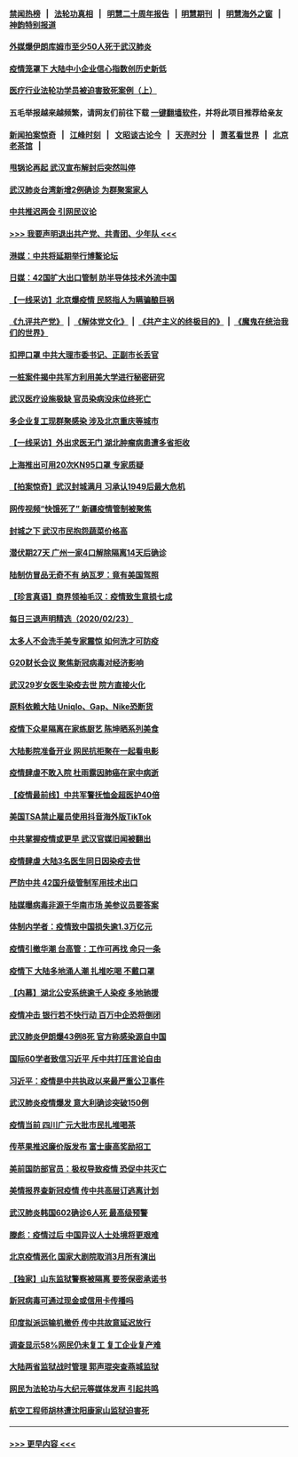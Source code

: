 #### [禁闻热榜](热点新闻.md?=0)  &nbsp;&nbsp;|&nbsp;&nbsp; [法轮功真相](https://github.com/gfw-breaker/truth/blob/master/README.md?=0) &nbsp;&nbsp;|&nbsp;&nbsp; [明慧二十周年报告](https://github.com/gfw-breaker/mh-reports/blob/master/README.md?=0) &nbsp;&nbsp;|&nbsp;&nbsp;[明慧期刊](https://github.com/gfw-breaker/mh-qikan) &nbsp;&nbsp;|&nbsp;&nbsp; [明慧海外之窗](https://github.com/gfw-breaker/mh-news/blob/master/README.md?=0) &nbsp;&nbsp;|&nbsp;&nbsp; [神韵特别报道](https://github.com/gfw-breaker/mh-news/blob/master/shenyun.md?=0)
#### [外媒爆伊朗库姆市至少50人死于武汉肺炎](../pages/nsc413/n11891996.md?t=02242102) 
#### [疫情笼罩下 大陆中小企业信心指数创历史新低](../pages/nsc413/n11892057.md?t=02242102) 
#### [医疗行业法轮功学员被迫害致死案例（上）](../pages/nsc413/n11883051.md?t=02242102) 
#### 五毛举报越来越频繁，请网友们前往下载 [一键翻墙软件](https://github.com/gfw-breaker/ssr-accounts)，并将此项目推荐给亲友
#### [新闻拍案惊奇](https://github.com/gfw-breaker/banned-news/blob/master/pages/link4.md) &nbsp;&nbsp;|&nbsp;&nbsp; [江峰时刻](https://github.com/gfw-breaker/banned-news/blob/master/pages/link4.md) &nbsp;&nbsp;|&nbsp;&nbsp; [文昭谈古论今](https://github.com/gfw-breaker/banned-news/blob/master/pages/link4.md) &nbsp;&nbsp;|&nbsp;&nbsp; [天亮时分](https://github.com/gfw-breaker/banned-news/blob/master/pages/link4.md) &nbsp;&nbsp;|&nbsp;&nbsp; [萧茗看世界](https://github.com/gfw-breaker/banned-news/blob/master/pages/link4.md) &nbsp;&nbsp;|&nbsp;&nbsp; [北京老茶馆](https://github.com/gfw-breaker/banned-news/blob/master/pages/link4.md) &nbsp;&nbsp;|&nbsp;&nbsp; 
#### [甩锅论再起 武汉宣布解封后突然叫停](../pages/nsc413/n11891989.md?t=02242102) 
#### [武汉肺炎台湾新增2例确诊 为群聚案家人](../pages/nsc413/n11891893.md?t=02242102) 
#### [中共推迟两会 引网民议论](../pages/nsc413/n11891891.md?t=02242102) 
#### [>>> 我要声明退出共产党、共青团、少年队 <<<](https://github.com/begood0513/goodnews/blob/master/quit/letter.md) 
#### [港媒：中共将延期举行博鳌论坛](../pages/nsc413/n11891175.md?t=02242102) 
#### [日媒：42国扩大出口管制 防半导体技术外流中国](../pages/nsc413/n11891730.md?t=02242102) 
#### [【一线采访】北京爆疫情 民怒指人为瞒骗酿巨祸](../pages/nsc413/n11891627.md?t=02242102) 
#### [《九评共产党》](https://github.com/begood0513/9ping.md/blob/master/README.md) &nbsp;|&nbsp; [《解体党文化》](../../../../jtdwh.md/blob/master/README.md)  &nbsp;|&nbsp; [《共产主义的终极目的》](../../../../gczydzjmd.md/blob/master/README.md) &nbsp;|&nbsp; [《魔鬼在统治我们的世界》](../../../../mgztzwmdsj.md/blob/master/README.md) 
#### [扣押口罩 中共大理市委书记、正副市长丢官](../pages/nsc413/n11891329.md?t=02242102) 
#### [一桩案件揭中共军方利用美大学进行秘密研究](../pages/nsc413/n11891206.md?t=02242102) 
#### [武汉医疗设施极缺 官员染病没床位终死亡](../pages/nsc413/n11891083.md?t=02242102) 
#### [多企业复工现群聚感染 涉及北京重庆等城市](../pages/nsc413/n11891050.md?t=02242102) 
#### [【一线采访】外出求医无门 湖北肿瘤病患遭多省拒收](../pages/nsc413/n11891119.md?t=02242102) 
#### [上海推出可用20次KN95口罩 专家质疑](../pages/nsc413/n11891298.md?t=02242102) 
#### [【拍案惊奇】武汉封城满月 习承认1949后最大危机](../pages/nsc413/n11890587.md?t=02242102) 
#### [网传视频“快饿死了” 新疆疫情管制被聚焦](../pages/nsc413/n11890716.md?t=02242102) 
#### [封城之下 武汉市民抱怨蔬菜价格高](../pages/nsc413/n11890584.md?t=02242102) 
#### [潜伏期27天 广州一家4口解除隔离14天后确诊](../pages/nsc413/n11891015.md?t=02242102) 
#### [陆制仿冒品无奇不有 纳瓦罗：竟有美国驾照](../pages/nsc413/n11890953.md?t=02242102) 
#### [【珍言真语】商界领袖毛汉：疫情致生意损七成](../pages/nsc413/n11890348.md?t=02242102) 
#### [每日三退声明精选（2020/02/23）](../pages/nsc413/n11890908.md?t=02242102) 
#### [太多人不会洗手美专家震惊 如何洗才可防疫](../pages/nsc413/n11875866.md?t=02242102) 
#### [G20财长会议 聚焦新冠病毒对经济影响](../pages/nsc413/n11890400.md?t=02242102) 
#### [武汉29岁女医生染疫去世 院方直接火化](../pages/nsc413/n11889691.md?t=02242102) 
#### [原料依赖大陆 Uniqlo、Gap、Nike恐断货](../pages/nsc413/n11890618.md?t=02242102) 
#### [疫情下众星隔离在家练厨艺 陈坤晒系列美食](../pages/nsc413/n11890193.md?t=02242102) 
#### [大陆影院准备开业 网民抗拒聚在一起看电影](../pages/nsc413/n11890466.md?t=02242102) 
#### [疫情肆虐不敢入院 杜雨露因肺癌在家中病逝](../pages/nsc413/n11890373.md?t=02242102) 
#### [【疫情最前线】中共军警抚恤金超医护40倍](../pages/nsc413/n11890458.md?t=02242102) 
#### [美国TSA禁止雇员使用抖音海外版TikTok](../pages/nsc413/n11890500.md?t=02242102) 
#### [中共掌握疫情或更早 武汉官媒旧闻被翻出](../pages/nsc413/n11890388.md?t=02242102) 
#### [疫情肆虐 大陆3名医生同日因染疫去世](../pages/nsc413/n11890371.md?t=02242102) 
#### [严防中共 42国升级管制军用技术出口](../pages/nsc413/n11890362.md?t=02242102) 
#### [陆媒曝病毒非源于华南市场 美参议员要答案](../pages/nsc413/n11890306.md?t=02242102) 
#### [体制内学者：疫情致中国损失逾1.3万亿元](../pages/nsc413/n11890220.md?t=02242102) 
#### [疫情引撤华潮 台高管：工作可再找 命只一条](../pages/nsc413/n11890246.md?t=02242102) 
#### [疫情下 大陆多地涌人潮 扎堆吃喝 不戴口罩](../pages/nsc413/n11890199.md?t=02242102) 
#### [【内幕】湖北公安系统逾千人染疫 多地驰援](../pages/nsc413/n11888526.md?t=02242102) 
#### [疫情冲击 银行若不快行动 百万中企恐将倒闭](../pages/nsc413/n11890255.md?t=02242102) 
#### [武汉肺炎伊朗爆43例8死 官方称感染源自中国](../pages/nsc413/n11890128.md?t=02242102) 
#### [国际60学者致信习近平 斥中共打压言论自由](../pages/nsc413/n11890021.md?t=02242102) 
#### [习近平：疫情是中共执政以来最严重公卫事件](../pages/nsc413/n11889921.md?t=02242102) 
#### [武汉肺炎疫情爆发 意大利确诊突破150例](../pages/nsc413/n11889926.md?t=02242102) 
#### [疫情当前 四川广元大批市民扎堆喝茶](../pages/nsc413/n11889809.md?t=02242102) 
#### [传苹果推迟廉价版发布 富士康高奖励招工](../pages/nsc413/n11889343.md?t=02242102) 
#### [美前国防部官员：极权导致疫情 恐促中共灭亡](../pages/nsc413/n11889092.md?t=02242102) 
#### [美情报界查新冠疫情 传中共高层订逃离计划](../pages/nsc413/n11888161.md?t=02242102) 
#### [武汉肺炎韩国602确诊6人死 最高级预警](../pages/nsc413/n11889715.md?t=02242102) 
#### [滕彪：疫情过后 中国异议人士处境将更艰难](../pages/nsc413/n11889656.md?t=02242102) 
#### [北京疫情恶化 国家大剧院取消3月所有演出](../pages/nsc413/n11889299.md?t=02242102) 
#### [【独家】山东监狱警察被隔离 要签保密承诺书](../pages/nsc413/n11889454.md?t=02242102) 
#### [新冠病毒可通过现金或信用卡传播吗](../pages/nsc413/n11886629.md?t=02242102) 
#### [印度拟派运输机撤侨 传中共故意延迟放行](../pages/nsc413/n11889362.md?t=02242102) 
#### [调查显示58%网民仍未复工 复工企业复产难](../pages/nsc413/n11888866.md?t=02242102) 
#### [大陆两省监狱战时管理 郭声琨突查燕城监狱](../pages/nsc413/n11889113.md?t=02242102) 
#### [网民为法轮功与大纪元等媒体发声 引起共鸣](../pages/nsc413/n11889143.md?t=02242102) 
#### [航空工程师胡林遭沈阳康家山监狱迫害死](../pages/nsc413/n11888407.md?t=02242102) 

----
#### [ >>> 更早内容 <<< ](../indexes/nsc413-earlier.md)
